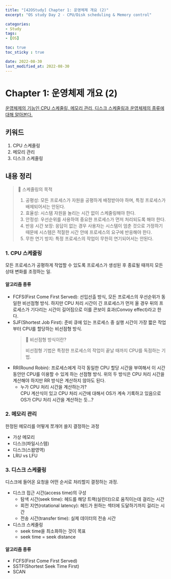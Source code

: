 ```yaml
---
title: "[42OStudy] Chapter 1: 운영체제 개요 (2)"
excerpt: "OS study Day 2 - CPU/Disk scheduling & Memory control"

categories:
- Study
tags:
- [OS]

toc: true
toc_sticky : true

date: 2022-08-30
last_modified_at: 2022-08-30
---
```

# Chapter 1: 운영체제 개요 (2)
[운영체제의 기능인 CPU 스케줄링, 메모리 관리, 디스크 스케줄링과 운영체제의 종류에 대해 알아본다.](https://core.ewha.ac.kr/publicview/C0101020170308134855263835)

## 키워드
1. CPU 스케줄링
2. 메모리 관리
3. 디스크 스케줄링

## 내용 정리

> 📘 스케줄링의 목적
>
> 1. 공평성: 모든 프로세스가 자원을 공평하게 배정받아야 하며, 특정 프로세스가 배제되어서는 안된다.  
> 2. 효율성: 시스템 자원을 놀리는 시간 없이 스케줄링해야 한다.  
> 3. 안정성: 우선순위를 사용하여 중요한 프로세스가 먼저 처리되도록 해야 한다.  
> 4. 반응 시간 보장: 응답이 없는 경우 사용자는 시스템이 엄춘 것으로 가정하기 때문에 시스템은 적절한 시간 안에 프로세스의 요구에 반응해야 한다.  
> 5. 무한 연기 방지: 특정 프로세스의 작업이 무한히 연기되어서는 안된다.  

### 1. CPU 스케줄링
모든 프로세스가 공평하게 작업할 수 있도록 프로세스가 생성된 후 종료될 때까지 모든 상태 변화를 조정하는 일. 
#### 알고리즘 종류
- FCFS(First Come First Served): 선입선출 방식, 모든 프로세스의 우선순위가 동일한 비선점형 방식. 하지만 CPU 처리 시간이 긴 프로세스가 먼저 올 경우 뒤의 프로세스가 기다리는 시간이 길어짐으로 이를 콘보이 효과(Convoy effect)라고 한다. 
- SJF(Shortest Job First): 준비 큐에 있는 프로세스 중 실행 시간이 가장 짧은 작업부터 CPU를 할당하는 비선점형 방식.
	> 📘 비선점형 방식이란?
	>
	> 비선점형 기법은 특정한 프로세스의 작업이 끝날 때까지 CPU를 독점하는 기법.
- RR(Round Robin): 프로세스에게 각각 동일한 CPU 할당 시간을 부여해서 이 시간동안만 CPU를 이용할 수 있게 하는 선점형 방식. 위의 두 방식은 CPU 처리 시간을 계산해야 하지만 RR 방식은 계산하지 않아도 된다. 
	- 누가 CPU 처리 시간을 계산하는가?  
	CPU 계산식이 있고 CPU 처리 시간에 대해서 OS가 계속 기록하고 있음으로 OS가 CPU 처리 시간을 계산하는 듯...?

### 2. 메모리 관리
한정된 메모리를 어떻게 쪼개어 쓸지 결정하는 과정
- 가상 메모리
- 디스크(파일시스템)
- 디스크(스왑영역)
- LRU vs LFU

### 3. 디스크 스케줄링
디스크에 들어온 요청을 어떤 순서로 처리할지 결정하는 과정.
- 디스크 접근 시간(access time)의 구성  
	- 탐색 시간(seek time): 헤드를 해당 트랙(실린더)으로 움직이는데 걸리는 시간
	- 회전 지연(rotational latency): 헤드가 원하는 섹터에 도달하기까지 걸리는 시간
	- 전송 시간(transfer time): 실제 데이터의 전송 시간
- 디스크 스케줄링
	- seek time을 최소화하는 것이 목표
	- seek time = seek distance  
#### 알고리즘 종류
- FCFS(First Come First Served)
- SSTF(Shortest Seek Time First)
- SCAN
